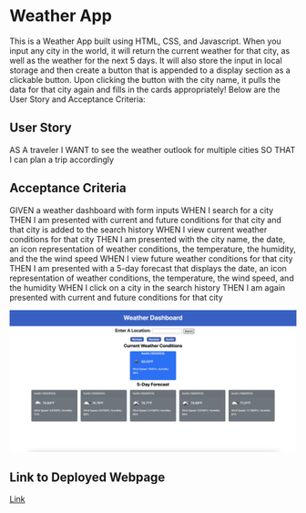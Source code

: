 # Weather App
This is a Weather App built using HTML, CSS, and Javascript. When you input any city in the world, it will return the current weather for that city, as well as the weather for the next 5 days. It will also store the input in local storage and then create a button that is appended to a display section as a clickable button. Upon clicking the button with the city name, it pulls the data for that city again and fills in the cards appropriately! Below are the User Story and Acceptance Criteria:

## User Story
AS A traveler
I WANT to see the weather outlook for multiple cities
SO THAT I can plan a trip accordingly

## Acceptance Criteria
GIVEN a weather dashboard with form inputs
WHEN I search for a city
THEN I am presented with current and future conditions for that city and that city is added to the search history
WHEN I view current weather conditions for that city
THEN I am presented with the city name, the date, an icon representation of weather conditions, the temperature, the humidity, and the the wind speed
WHEN I view future weather conditions for that city
THEN I am presented with a 5-day forecast that displays the date, an icon representation of weather conditions, the temperature, the wind speed, and the humidity
WHEN I click on a city in the search history
THEN I am again presented with current and future conditions for that city

![screenshot of deployed portfolio start screen](/assets/images/screenshot.png)

## Link to Deployed Webpage
<a href="https://ryanharrishtx.github.io/weather-app">Link</a>